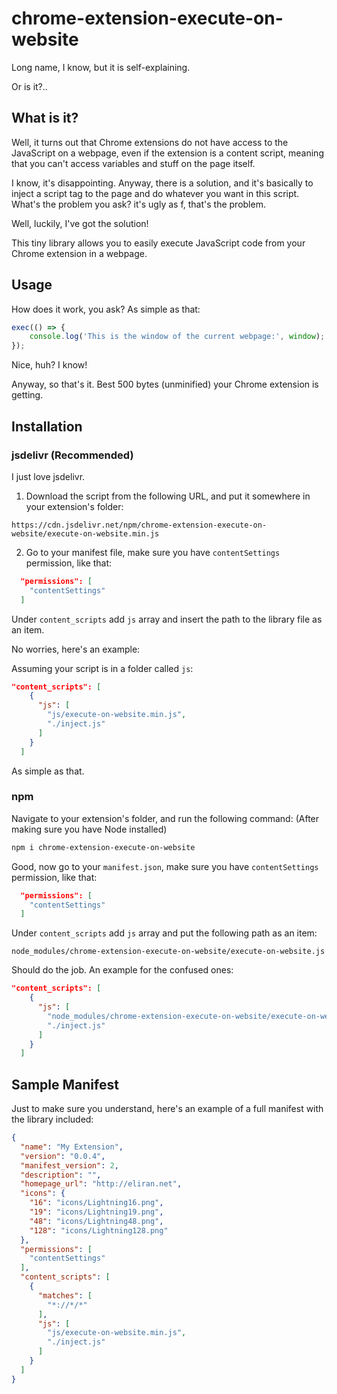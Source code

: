 # chrome-extension-execute-on-website

Long name, I know, but it is self-explaining. 

Or is it?..

## What is it?
Well, it turns out that Chrome extensions do not have access to the JavaScript on a webpage, even if the extension is a content script, meaning that you can't access variables and stuff on the page itself.

I know, it's disappointing. Anyway, there is a solution, and it's basically to inject a script tag to the page and do whatever you want in this script. What's the problem you ask? it's ugly as f, that's the problem.

Well, luckily, I've got the solution!

This tiny library allows you to easily execute JavaScript code from your Chrome extension in a webpage.

## Usage
How does it work, you ask? As simple as that:

```javascript
exec(() => {
    console.log('This is the window of the current webpage:', window);
});
```

Nice, huh? I know! 

Anyway, so that's it. Best 500 bytes (unminified) your Chrome extension is getting.

## Installation
### jsdelivr (Recommended)
I just love jsdelivr. 

1. Download the script from the following URL, and put it somewhere in your extension's folder:

`https://cdn.jsdelivr.net/npm/chrome-extension-execute-on-website/execute-on-website.min.js`

2. Go to your manifest file, make sure you have `contentSettings` permission, like that:
```json
  "permissions": [
    "contentSettings"
  ]
```

Under `content_scripts` add `js` array and insert the path to the library file as an item.

No worries, here's an example:

Assuming your script is in a folder called `js`:

```json
"content_scripts": [
    {
      "js": [
        "js/execute-on-website.min.js",
        "./inject.js"
      ]
    }
  ]
```

As simple as that.

### npm

Navigate to your extension's folder, and run the following command: (After making sure you have Node installed)
```bash
npm i chrome-extension-execute-on-website
```
Good, now go to your `manifest.json`, make sure you have `contentSettings` permission, like that:
```json
  "permissions": [
    "contentSettings"
  ]
```
Under `content_scripts` add `js` array and put the following path as an item:

`node_modules/chrome-extension-execute-on-website/execute-on-website.js`

Should do the job.
An example for the confused ones:

```json
"content_scripts": [
    {
      "js": [
        "node_modules/chrome-extension-execute-on-website/execute-on-website.js",
        "./inject.js"
      ]
    }
  ]
```

## Sample Manifest
Just to make sure you understand, here's an example of a full manifest with the library included:
```json
{
  "name": "My Extension",
  "version": "0.0.4",
  "manifest_version": 2,
  "description": "",
  "homepage_url": "http://eliran.net",
  "icons": {
    "16": "icons/Lightning16.png",
    "19": "icons/Lightning19.png",
    "48": "icons/Lightning48.png",
    "128": "icons/Lightning128.png"
  },
  "permissions": [
    "contentSettings"
  ],
  "content_scripts": [
    {
      "matches": [
        "*://*/*"
      ],
      "js": [
        "js/execute-on-website.min.js",
        "./inject.js"
      ]
    }
  ]
}
```